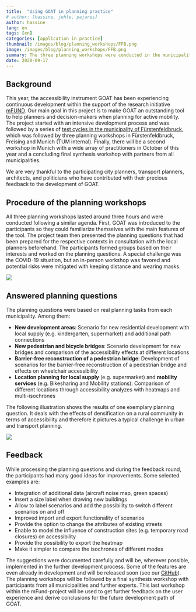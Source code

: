```yaml
---
title:  "Using GOAT in planning practice"
# author: [hassine, jehle, pajares]
author: hassine
lang: en
tags: [en]
categories: [application in practice]
thumbnail: /images/blog/planning_workshops/FFB.png
image: /images/blog/planning_workshops/FFB.png
summary: The three planning workshops were conducted in the municipalities of Fürstenfeldbruck and Freising and at the Chair of Urban Structure and Transport Planning (TUM). Experts from different backgrounds such as city planners, transport planners, architects, and politicians participated in these workshops and contributed to the further development of GOAT.
date: 2020-09-17
---
```

## Background

This year, the accessibility instrument GOAT has been experiencing continuous development within the support of the research initiative [mFUND](https://www.bmvi.de/DE/Themen/Digitales/mFund/Ueberblick/ueberblick.html). Our main goal in this project is to make GOAT an outstanding tool to help planners and decision-makers when planning for active mobility. The project started with an intensive development process and was followed by a series of [test cycles in the municipality of Fürstenfeldbruck](../2020-05-25-testcycles), which was followed by three planning workshops in Fürstenfeldbruck, Freising and Munich (TUM internal). Finally, there will be a second workshop in Munich with a wide array of practitioners in October of this year and a concluding final synthesis workshop with partners from all municipalities.

We are very thankful to the participating city planners, transport planners, architects, and politicians who have contributed with their precious feedback to the development of GOAT. 

## Procedure of the planning workshops

All three planning workshops lasted around three hours and were conducted following a similar agenda. First, GOAT was introduced to the participants so they could familiarize themselves with the main features of the tool. The project team then presented the planning questions that had been prepared for the respective contexts in consultation with the local planners beforehand. The participants formed groups based on their interests and worked on the planning questions. A special challenge was the COVID-19 situation, but an in-person workshop was favored and potential risks were mitigated with keeping distance and wearing masks.

![](/images/blog/planning_workshops/images_FR_FFB.png)

## Answered planning questions

The planning questions were based on real planning tasks from each municipality. Among them:
- **New development areas**: Scenario for new residential development with local supply (e.g. kindergarten, supermarket) and additional path connections
- **New pedestrian and bicycle bridges**: Scenario development for new bridges and comparison of the accessibility effects at different locations
- **Barrier-free reconstruction of a pedestrian bridge**: Development of scenarios for the barrier-free reconstruction of a pedestrian bridge and effects on wheelchair accessibility 
- **Location planning for local supply** (e.g. supermarket) and **mobility services** (e.g. Bikesharing and Mobility stations): Comparison of different locations through accessibility analyzes with heatmaps and multi-isochrones 

The following illustration shows the results of one exemplary planning question. It deals with the effects of densification on a rural community in terms of accessibility and therefore it pictures a typical challenge in urban and transport planning.

![](/images/blog/planning_workshops/Blogpost_planning_workshop_graphic.png)

## Feedback

While processing the planning questions and during the feedback round, the participants had many good ideas for improvements. 
Some selected examples are:
- Integration of additional data (aircraft noise map, green spaces)
- Insert a size label when drawing new buildings
- Allow to label scenarios and add the possibility to switch different scenarios on and off
- Improved import and export functionality of scenarios
- Provide the option to change the attributes of existing streets
- Enable to model the influence of construction sites (e.g. temporary road closures) on accessibility
- Provide the possibility to export the heatmap
- Make it simpler to compare the isochrones of different modes

The suggestions were documented carefully and will be, wherever possible, implemented in the further development process. Some of the features are even already in development and will be released soon (see our [GitHub](https://github.com/goat-community/goat)). The planning workshops will be followed by a final synthesis workshop with participants from all municipalities and further experts. This last workshop within the mFund-project will be used to get further feedback on the user experience and derive conclusions for the future development path of GOAT.
